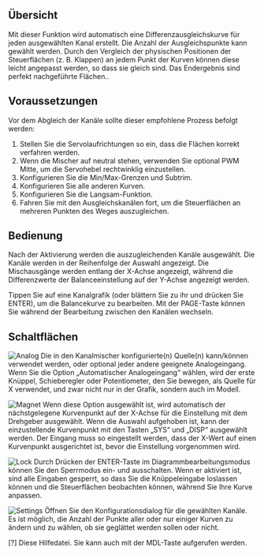 ## Übersicht
Mit dieser Funktion wird automatisch eine Differenzausgleichskurve für jeden ausgewählten Kanal erstellt. Die Anzahl der Ausgleichspunkte kann gewählt werden. Durch den Vergleich der physischen Positionen der Steuerflächen (z. B. Klappen) an jedem Punkt der Kurven können diese leicht angepasst werden, so dass sie gleich sind. Das Endergebnis sind perfekt nachgeführte Flächen..

## Voraussetzungen 
Vor dem Abgleich der Kanäle sollte dieser empfohlene Prozess befolgt werden:
1. Stellen Sie die Servolaufrichtungen so ein, dass die Flächen korrekt verfahren werden.
2. Wenn die Mischer auf neutral stehen, verwenden Sie optional PWM Mitte, um die Servohebel rechtwinklig einzustellen.
3. Konfigurieren Sie die Min/Max-Grenzen und Subtrim.
4. Konfigurieren Sie alle anderen Kurven.
5. Konfigurieren Sie die Langsam-Funktion.
6. Fahren Sie mit den Ausgleichskanälen fort, um die Steuerflächen an mehreren Punkten des Weges auszugleichen.

## Bedienung
Nach der Aktivierung werden die auszugleichenden Kanäle ausgewählt. Die Kanäle werden in der Reihenfolge der Auswahl angezeigt. Die Mischausgänge werden entlang der X-Achse angezeigt, während die Differenzwerte der Balanceeinstellung auf der Y-Achse angezeigt werden.

Tippen Sie auf eine Kanalgrafik (oder blättern Sie zu ihr und drücken Sie ENTER), um die Balancekurve zu bearbeiten. Mit der PAGE-Taste können Sie während der Bearbeitung zwischen den Kanälen wechseln.

## Schaltflächen
![Analog](FLASH:/bitmaps/system/icon_analog.png) Die in den Kanalmischer konfigurierte(n) Quelle(n) kann/können verwendet werden, oder optional jeder andere geeignete Analogeingang. Wenn Sie die Option „Automatischer Analogeingang“ wählen, wird der erste Knüppel, Schieberegler oder Potentiometer, den Sie bewegen, als Quelle für X verwendet, und zwar nicht nur in der Grafik, sondern auch im Modell.

![Magnet](FLASH:/bitmaps/system/icon_magnet.png) Wenn diese Option ausgewählt ist, wird automatisch der nächstgelegene Kurvenpunkt auf der X-Achse für die Einstellung mit dem Drehgeber ausgewählt. Wenn die Auswahl aufgehoben ist, kann der einzustellende Kurvenpunkt mit den Tasten „SYS“ und „DISP“ ausgewählt werden. Der Eingang muss so eingestellt werden, dass der X-Wert auf einen Kurvenpunkt ausgerichtet ist, bevor die Einstellung vorgenommen wird.

![Lock](FLASH:/bitmaps/system/icon_lock.png) Durch Drücken der ENTER-Taste im Diagrammbearbeitungsmodus können Sie den Sperrmodus ein- und ausschalten. Wenn er aktiviert ist, sind alle Eingaben gesperrt, so dass Sie die Knüppeleingabe loslassen können und die Steuerflächen beobachten können, während Sie Ihre Kurve anpassen.

![Settings](FLASH:/bitmaps/system/icon_system.png) Öffnen Sie den Konfigurationsdialog für die gewählten Kanäle. Es ist möglich, die Anzahl der Punkte aller oder nur einiger Kurven zu ändern und zu wählen, ob sie geglättet werden sollen oder nicht.

[?] Diese Hilfedatei. Sie kann auch mit der MDL-Taste aufgerufen werden.